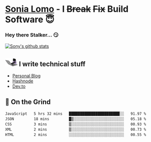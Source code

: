# [Sonia Lomo](https://sonylomo.github.io/) - I ~~Break~~ ~~Fix~~ Build Software 😇
### Hey there Stalker... 😏 

<a href="https://github.com/sonylomo/github-readme-stats">
  <img align="center" src="https://media.giphy.com/media/lU05nFSW6Y2A/giphy.gif" alt="Sony's github stats" />
</a>

## <img src="assets/devcat.gif" width="40"> I write technical stuff
- [Personal Blog](https://www.sonylomo.dev/blog)
- [Hashnode](https://sonylomo.hashnode.dev/)
- [Dev.to](https://dev.to/sonylomo)

## 🤡 On the Grind
<!--START_SECTION:waka-->

```txt
JavaScript   5 hrs 32 mins   ███████████████████████░░   91.97 %
JSON         18 mins         █▒░░░░░░░░░░░░░░░░░░░░░░░   05.18 %
CSS          3 mins          ▒░░░░░░░░░░░░░░░░░░░░░░░░   00.93 %
XML          2 mins          ▒░░░░░░░░░░░░░░░░░░░░░░░░   00.73 %
HTML         2 mins          ░░░░░░░░░░░░░░░░░░░░░░░░░   00.55 %
```

<!--END_SECTION:waka-->

